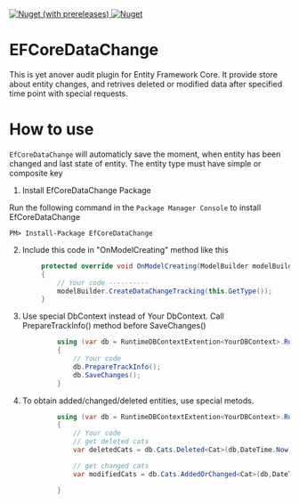 <a href="https://www.nuget.org/packages/EFCoreDataChange">
    <img alt="Nuget (with prereleases)" src="https://img.shields.io/nuget/vpre/EFCoreDataChange">
</a>
<a href="https://www.nuget.org/packages/EFCoreDataChange">
    <img alt="Nuget" src="https://img.shields.io/nuget/dt/EFCoreDataChange">
</a>

# EFCoreDataChange
This is yet anover audit plugin for Entity Framework Core. It provide store about entity changes, and retrives deleted or modified data after specified time point with special requests.

# How to use

`EfCoreDataChange` will automaticly save the moment, when entity has been changed and last state of entity.
The entity type must have simple or composite key

1. Install EfCoreDataChange Package

Run the following command in the `Package Manager Console` to install EfCoreDataChange

`PM> Install-Package EfCoreDataChange`

2. Include this code in "OnModelCreating" method like this

```csharp
        protected override void OnModelCreating(ModelBuilder modelBuilder)
        {
            // Your code ----------
            modelBuilder.CreateDataChangeTracking(this.GetType());
        }
```

3. Use special DbContext instead of Your DbContext.
Call PrepareTrackInfo() method before SaveChanges()

```csharp
            using (var db = RuntimeDBContextExtention<YourDBContext>.RuntimeContext)
            {
                // Your code
                db.PrepareTrackInfo();
                db.SaveChanges();
            }
```
4. To obtain added/changed/deleted entities, use special metods.

```csharp
            using (var db = RuntimeDBContextExtention<YourDBContext>.RuntimeContext)
            {
                // Your code
                // get deleted cats
                var deletedCats = db.Cats.Deleted<Cat>(db,DateTime.Now);

                // get changed cats
                var modifiedCats = db.Cats.AddedOrChanged<Cat>(db,DateTime.Now);

            }
```
